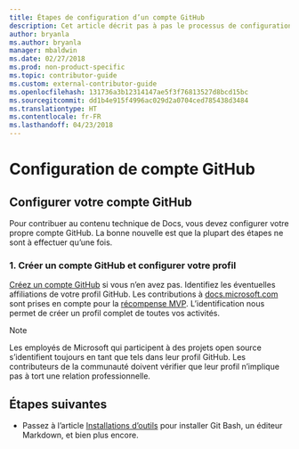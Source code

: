 ```yaml
---
title: Étapes de configuration d’un compte GitHub
description: Cet article décrit pas à pas le processus de configuration d’un compte GitHub, celui-ci étant nécessaire pour contribuer au contenu de docs.microsoft.com.
author: bryanla
ms.author: bryanla
manager: mbaldwin
ms.date: 02/27/2018
ms.prod: non-product-specific
ms.topic: contributor-guide
ms.custom: external-contributor-guide
ms.openlocfilehash: 131736a3b12314147ae5f3f76813527d8bcd15bc
ms.sourcegitcommit: dd1b4e915f4996ac029d2a0704ced785438d3484
ms.translationtype: HT
ms.contentlocale: fr-FR
ms.lasthandoff: 04/23/2018
---
```

# <a name="github-account-setup"></a>Configuration de compte GitHub

## <a name="set-up-your-github-account"></a>Configurer votre compte GitHub

Pour contribuer au contenu technique de Docs, vous devez configurer votre propre compte GitHub. La bonne nouvelle est que la plupart des étapes ne sont à effectuer qu’une fois.

### <a name="1-create-a-github-account-and-set-up-your-profile"></a>1. Créer un compte GitHub et configurer votre profil

[Créez un compte GitHub](https://github.com/join) si vous n’en avez pas. Identifiez les éventuelles affiliations de votre profil GitHub. Les contributions à [docs.microsoft.com](https://docs.microsoft.com) sont prises en compte pour la [récompense MVP](https://mvp.microsoft.com). L’identification nous permet de créer un profil complet de toutes vos activités.

>[!NOTE]
> Les employés de Microsoft qui participent à des projets open source s’identifient toujours en tant que tels dans leur profil GitHub. Les contributeurs de la communauté doivent vérifier que leur profil n’implique pas à tort une relation professionnelle.

## <a name="next-steps"></a>Étapes suivantes

* Passez à l’article [Installations d’outils](get-started-setup-tools.md) pour installer Git Bash, un éditeur Markdown, et bien plus encore.
